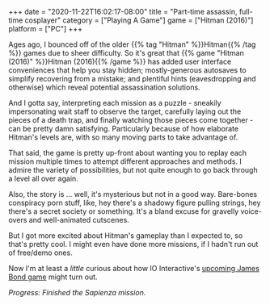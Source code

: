 +++
date = "2020-11-22T16:02:17-08:00"
title = "Part-time assassin, full-time cosplayer"
category = ["Playing A Game"]
game = ["Hitman (2016)"]
platform = ["PC"]
+++

Ages ago, I bounced off of the older {{% tag "Hitman" %}}Hitman{{% /tag %}} games due to sheer difficulty.  So it's great that {{% game "Hitman (2016)" %}}Hitman (2016){{% /game %}} has added user interface conveniences that help you stay hidden; mostly-generous autosaves to simplify recovering from a mistake; and plentiful hints (eavesdropping and otherwise) which reveal potential assassination solutions.

And I gotta say, interpreting each mission as a puzzle - sneakily impersonating wait staff to observe the target, carefully laying out the pieces of a death trap, and finally watching those pieces come together - can be pretty damn satisfying.  Particularly because of how elaborate Hitman's levels are, with so many moving parts to take advantage of.

That said, the game is pretty up-front about wanting you to replay each mission multiple times to attempt different approaches and methods.  I admire the variety of possibilities, but not quite enough to go back through a level all over again.

Also, the story is ... well, it's mysterious but not in a good way.  Bare-bones conspiracy porn stuff, like, hey there's a shadowy figure pulling strings, hey there's a secret society or something.  It's a bland excuse for gravelly voice-overs and well-animated cutscenes.

But I got more excited about Hitman's gameplay than I expected to, so that's pretty cool.  I might even have done more missions, if I hadn't run out of free/demo ones.

Now I'm at least a <i>little</i> curious about how IO Interactive's <a href="https://www.pcgamer.com/io-interactive-is-making-a-james-bond-game/">upcoming James Bond game</a> might turn out.

<i>Progress: Finished the Sapienza mission.</i>
